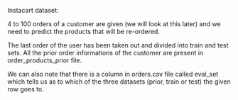 Instacart dataset:

4 to 100 orders of a customer are given (we will look at this later) and we need to predict the products that will be re-ordered. 

The last order of the user has been taken out and divided into train and test sets. All the prior order informations of the customer are present in order_products_prior file.  

We can also note that there is a column in orders.csv file called eval_set which tells us as to which of the three datasets (prior, train or test) the given row goes to.
